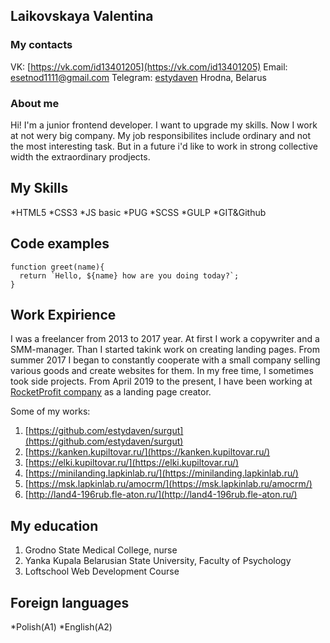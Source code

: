 ## **Laikovskaya Valentina**

### **My contacts**

VK: [https://vk.com/id13401205](https://vk.com/id13401205)
Email: [esetnod1111@gmail.com](esetnod1111@gmail.com)
Telegram: [estydaven](https://t.me/estydaven)
Hrodna, Belarus

### **About me**

Hi! I'm a junior frontend developer. I want to upgrade my skills. Now I work at not wery big company. My job responsibilites include ordinary and not the most interesting task. But in a future i'd like to work in strong collective width the extraordinary prodjects. 

## **My Skills**

*HTML5
*CSS3
*JS basic
*PUG
*SCSS
*GULP
*GIT&Github

## **Code examples**

```
function greet(name){
  return `Hello, ${name} how are you doing today?`;
}
```

## **Work Expirience**

I was a freelancer from 2013 to 2017 year. At first I work a copywriter and a SMM-manager. Than I started takink work on creating landing pages. From summer 2017 
I began to constantly cooperate with a small company selling various goods and create websites for them. In my free time, I sometimes took side projects. From April 2019 to the present, I have been working at [RocketProfit company](https://rocketprofit.com/) as a landing page creator.

Some of my works:

1. [https://github.com/estydaven/surgut](https://github.com/estydaven/surgut)
1. [https://kanken.kupiltovar.ru/](https://kanken.kupiltovar.ru/)
1. [https://elki.kupiltovar.ru/](https://elki.kupiltovar.ru/)
1. [https://minilanding.lapkinlab.ru/](https://minilanding.lapkinlab.ru/)
1. [https://msk.lapkinlab.ru/amocrm/](https://msk.lapkinlab.ru/amocrm/)
1. [http://land4-196rub.fle-aton.ru/](http://land4-196rub.fle-aton.ru/)

## **My education**

1. Grodno State Medical College, nurse
1. Yanka Kupala Belarusian State University, Faculty of Psychology
1. Loftschool Web Development Course

## **Foreign languages**

*Polish(A1)
*English(A2)